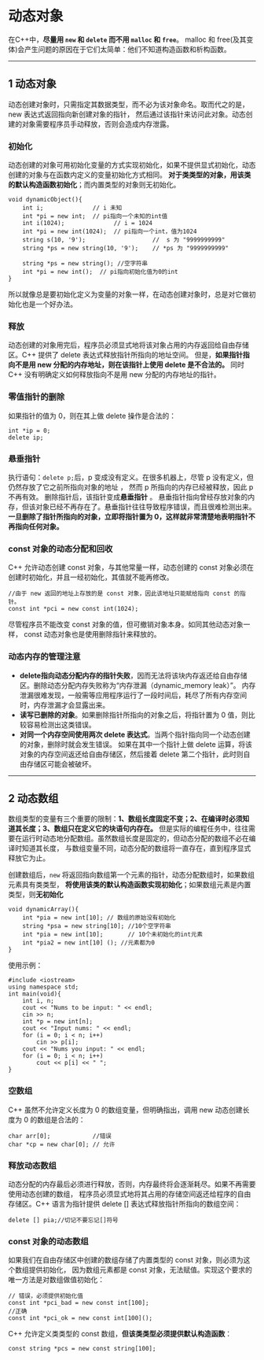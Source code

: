 # 动态对象

在C++中，**尽量用 `new` 和 `delete` 而不用 `malloc` 和 `free`**。
malloc 和 free(及其变体)会产生问题的原因在于它们太简单：他们不知道构造函数和析构函数。

---
## 1 动态对象

动态创建对象时，只需指定其数据类型，而不必为该对象命名。取而代之的是，new 表达式返回指向新创建对象的指针，
然后通过该指针来访问此对象。动态创建的对象需要程序员手动释放，否则会造成内存泄露。

### 初始化

动态创建的对象可用初始化变量的方式实现初始化，如果不提供显式初始化，动态创建的对象与在函数内定义的变量初始化方式相同。
**对于类类型的对象，用该类的默认构造函数初始化**；而内置类型的对象则无初始化。


```
void dynamicObject(){
    int i;              // i 未知
    int *pi = new int;  // pi指向一个未知的int值
    int i(1024);              // i = 1024 
    int *pi = new int(1024);  // pi指向一个int，值为1024
    string s(10, '9');                   //  s 为 "9999999999" 
    string *ps = new string(10, '9');    // *ps 为 "9999999999"
    
    string *ps = new string(); //空字符串
    int *pi = new int();  // pi指向初始化值为0的int
}
```

所以就像总是要初始化定义为变量的对象一样，在动态创建对象时，总是对它做初始化也是一个好办法。

### 释放

动态创建的对象用完后，程序员必须显式地将该对象占用的内存返回给自由存储区。C++ 提供了 delete 表达式释放指针所指向的地址空间。
但是，**如果指针指向不是用 new 分配的内存地址，则在该指针上使用 delete 是不合法的。**
同时C++ 没有明确定义如何释放指向不是用 new 分配的内存地址的指针。

### 零值指针的删除

如果指针的值为 0，则在其上做 delete 操作是合法的：
```
int *ip = 0; 
delete ip;
```

### 悬垂指针

执行语句：`delete p;`后，p 变成没有定义。在很多机器上，尽管 p 没有定义，但仍然存放了它之前所指向对象的地址 ，
然而 p 所指向的内存已经被释放，因此 p 不再有效。 删除指针后，该指针变成**悬垂指针** 。
悬垂指针指向曾经存放对象的内存，但该对象已经不再存在了。悬垂指针往往导致程序错误，而且很难检测出来。
**一旦删除了指针所指向的对象，立即将指针置为 0，这样就非常清楚地表明指针不再指向任何对象。**


### const 对象的动态分配和回收

C++ 允许动态创建 const 对象，与其他常量一样，动态创建的 const 对象必须在创建时初始化，并且一经初始化，其值就不能再修改。

```
//由于 new 返回的地址上存放的是 const 对象，因此该地址只能赋给指向 const 的指针。
const int *pci = new const int(1024);
```

尽管程序员不能改变 const 对象的值，但可撤销对象本身。如同其他动态对象一样， const 动态对象也是使用删除指针来释放的。

### 动态内存的管理注意

- **delete指向动态分配内存的指针失败**，因而无法将该块内存返还给自由存储区。删除动态分配内存失败称为“内存泄漏（dynamic_memory leak）”。
内存泄漏很难发现，一般需等应用程序运行了一段时间后，耗尽了所有内存空间时，内存泄漏才会显露出来。
- **读写已删除的对象**。如果删除指针所指向的对象之后，将指针置为 0 值，则比较容易检测出这类错误。
- **对同一个内存空间使用两次 delete 表达式**。当两个指针指向同一个动态创建的对象，删除时就会发生错误。
如果在其中一个指针上做 delete 运算，将该对象的内存空间返还给自由存储区，然后接着 delete 第二个指针，此时则自由存储区可能会被破坏。


---
## 2 动态数组

数组类型的变量有三个重要的限制：**1、数组长度固定不变；2、在编译时必须知道其长度；3、数组只在定义它的块语句内存在。**
但是实际的编程任务中，往往需要在运行时动态地分配数组。虽然数组长度是固定的，但动态分配的数组不必在编译时知道其长度，
与数组变量不同，动态分配的数组将一直存在，直到程序显式释放它为止。

创建数组后，`new` 将返回指向数组第一个元素的指针，动态分配数组时，如果数组元素具有类类型，
**将使用该类的默认构造函数实现初始化**；如果数组元素是内置类型，则**无初始化**

```
void dynamicArray(){
    int *pia = new int[10]; // 数组的原始没有初始化
    string *psa = new string[10]; //10个空字符串
    int *pia = new int[10];       // 10个未初始化的int元素
    int *pia2 = new int[10] (); //元素都为0 
}
```

使用示例：
```
#include <iostream>
using namespace std;
int main(void){
    int i, n;
    cout << "Nums to be input: " << endl;
    cin >> n; 
    int *p = new int[n];
    cout << "Input nums: " << endl;
    for (i = 0; i < n; i++)
        cin >> p[i];
    cout << "Nums you input: " << endl;
    for (i = 0; i < n; i++)
        cout << p[i] << " ";
}
```

### 空数组

C++ 虽然不允许定义长度为 0 的数组变量，但明确指出，调用 new 动态创建长度为 0 的数组是合法的：

```
char arr[0];            //错误
char *cp = new char[0]; // 允许
```

### 释放动态数组

动态分配的内存最后必须进行释放，否则，内存最终将会逐渐耗尽。如果不再需要使用动态创建的数组，
程序员必须显式地将其占用的存储空间返还给程序的自由存储区。C++ 语言为指针提供 delete [] 表达式释放指针所指向的数组空间：
```
delete [] pia;//切记不要忘记[]符号
```

### const 对象的动态数组

如果我们在自由存储区中创建的数组存储了内置类型的 const 对象，则必须为这个数组提供初始化，
因为数组元素都是 const 对象，无法赋值。实现这个要求的唯一方法是对数组做值初始化：

```
// 错误，必须提供初始化值
const int *pci_bad = new const int[100]; 
//正确
const int *pci_ok = new const int[100]();
```
C++ 允许定义类类型的 const 数组，**但该类类型必须提供默认构造函数**：
```
const string *pcs = new const string[100];
```